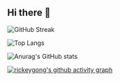 ## Hi there 👋

<!--
**rickeygong/rickeygong** is a ✨ _special_ ✨ repository because its `README.md` (this file) appears on your GitHub profile.

Here are some ideas to get you started:

- 🔭 I’m currently working on ...
- 🌱 I’m currently learning ...
- 👯 I’m looking to collaborate on ...
- 🤔 I’m looking for help with ...
- 💬 Ask me about ...
- 📫 How to reach me: ...
- 😄 Pronouns: ...
- ⚡ Fun fact: ...
-->

<!-- 参考文档：www.cnblogs.com/PeterJXL/p/18437094 -->

<!-- 打字特效 调试：https://readme-typing-svg.demolab.com/demo/ -->
<!-- ![Typing SVG](https://readme-typing-svg.demolab.com/?lines=测试测试测试测试测试) -->

<!-- GitHub 连续打卡 -->
![GitHub Streak](https://streak-stats.demolab.com/?user=rickeygong)


<!-- GitHub 统计卡片 -->
![Top Langs](https://github-readme-stats.vercel.app/api/top-langs/?username=rickeygong)

<!-- GitHub 使用语言统计 -->
![Anurag's GitHub stats](https://github-readme-stats.vercel.app/api?username=rickeygong)

<!-- GitHub 活动统计图 -->
[![rickeygong's github activity graph](https://github-readme-activity-graph.vercel.app/graph?username=rickeygong&theme=github)](https://github.com/ashutosh00710/github-readme-activity-graph)

<!-- GitHub 访客徽章(无法显示) -->
<!-- ![visitors](https://visitor-badge.glitch.me/badge?page_id=rickeygong&left_color=green&right_color=red) -->



